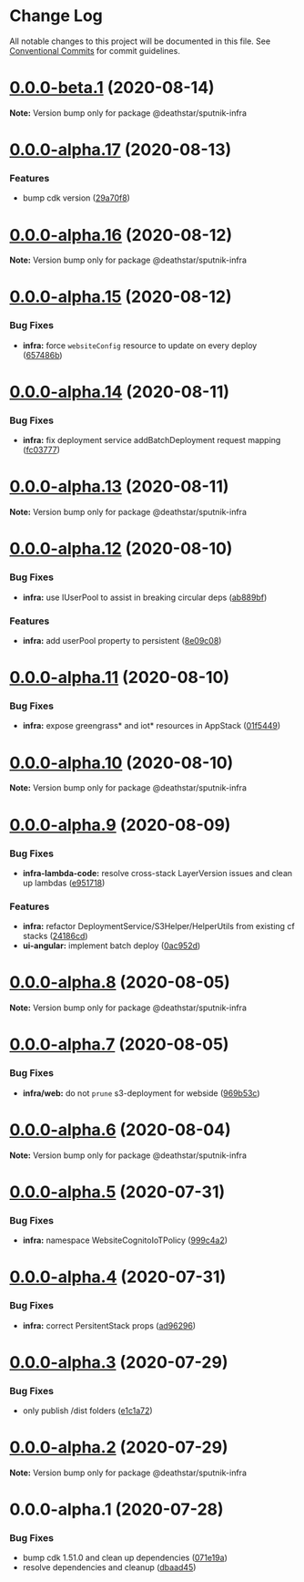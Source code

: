 # Change Log

All notable changes to this project will be documented in this file.
See [Conventional Commits](https://conventionalcommits.org) for commit guidelines.

# [0.0.0-beta.1](https://git-codecommit.us-west-2.amazonaws.com/v1/repos/Deathstar/compare/@deathstar/sputnik-infra@0.0.0-alpha.17...@deathstar/sputnik-infra@0.0.0-beta.1) (2020-08-14)

**Note:** Version bump only for package @deathstar/sputnik-infra





# [0.0.0-alpha.17](https://git-codecommit.us-west-2.amazonaws.com/v1/repos/Deathstar/compare/@deathstar/sputnik-infra@0.0.0-alpha.16...@deathstar/sputnik-infra@0.0.0-alpha.17) (2020-08-13)


### Features

* bump cdk version ([29a70f8](https://git-codecommit.us-west-2.amazonaws.com/v1/repos/Deathstar/commits/29a70f87e5da947cc81721048e71fd2fe889a759))





# [0.0.0-alpha.16](https://git-codecommit.us-west-2.amazonaws.com/v1/repos/Deathstar/compare/@deathstar/sputnik-infra@0.0.0-alpha.15...@deathstar/sputnik-infra@0.0.0-alpha.16) (2020-08-12)

**Note:** Version bump only for package @deathstar/sputnik-infra





# [0.0.0-alpha.15](https://git-codecommit.us-west-2.amazonaws.com/v1/repos/Deathstar/compare/@deathstar/sputnik-infra@0.0.0-alpha.14...@deathstar/sputnik-infra@0.0.0-alpha.15) (2020-08-12)


### Bug Fixes

* **infra:** force `websiteConfig` resource to update on every deploy ([657486b](https://git-codecommit.us-west-2.amazonaws.com/v1/repos/Deathstar/commits/657486b7a623b4686ecd6fe47c3d20e706b66b3a))





# [0.0.0-alpha.14](https://git-codecommit.us-west-2.amazonaws.com/v1/repos/Deathstar/compare/@deathstar/sputnik-infra@0.0.0-alpha.13...@deathstar/sputnik-infra@0.0.0-alpha.14) (2020-08-11)


### Bug Fixes

* **infra:** fix deployment service addBatchDeployment request mapping ([fc03777](https://git-codecommit.us-west-2.amazonaws.com/v1/repos/Deathstar/commits/fc03777f72e1f184e11efad6a8a055e2bdc2b021))





# [0.0.0-alpha.13](https://git-codecommit.us-west-2.amazonaws.com/v1/repos/Deathstar/compare/@deathstar/sputnik-infra@0.0.0-alpha.12...@deathstar/sputnik-infra@0.0.0-alpha.13) (2020-08-11)

**Note:** Version bump only for package @deathstar/sputnik-infra





# [0.0.0-alpha.12](https://git-codecommit.us-west-2.amazonaws.com/v1/repos/Deathstar/compare/@deathstar/sputnik-infra@0.0.0-alpha.11...@deathstar/sputnik-infra@0.0.0-alpha.12) (2020-08-10)


### Bug Fixes

* **infra:** use IUserPool to assist in breaking circular deps ([ab889bf](https://git-codecommit.us-west-2.amazonaws.com/v1/repos/Deathstar/commits/ab889bf91a7f7e8ed5fd080452506f0235f0b916))


### Features

* **infra:** add userPool property to persistent ([8e09c08](https://git-codecommit.us-west-2.amazonaws.com/v1/repos/Deathstar/commits/8e09c08fa5a53c1cf75dc5bbb004c3d26abe9001))





# [0.0.0-alpha.11](https://git-codecommit.us-west-2.amazonaws.com/v1/repos/Deathstar/compare/@deathstar/sputnik-infra@0.0.0-alpha.10...@deathstar/sputnik-infra@0.0.0-alpha.11) (2020-08-10)


### Bug Fixes

* **infra:** expose greengrass* and iot* resources in AppStack ([01f5449](https://git-codecommit.us-west-2.amazonaws.com/v1/repos/Deathstar/commits/01f5449a9b6ce4603d157016f2a7126d63534795))





# [0.0.0-alpha.10](https://git-codecommit.us-west-2.amazonaws.com/v1/repos/Deathstar/compare/@deathstar/sputnik-infra@0.0.0-alpha.9...@deathstar/sputnik-infra@0.0.0-alpha.10) (2020-08-10)

**Note:** Version bump only for package @deathstar/sputnik-infra





# [0.0.0-alpha.9](https://git-codecommit.us-west-2.amazonaws.com/v1/repos/Deathstar/compare/@deathstar/sputnik-infra@0.0.0-alpha.8...@deathstar/sputnik-infra@0.0.0-alpha.9) (2020-08-09)


### Bug Fixes

* **infra-lambda-code:** resolve cross-stack LayerVersion issues and clean up lambdas ([e951718](https://git-codecommit.us-west-2.amazonaws.com/v1/repos/Deathstar/commits/e951718ec0f7e918fe983b8c871f669a5de0f302))


### Features

* **infra:** refactor DeploymentService/S3Helper/HelperUtils from existing cf stacks ([24186cd](https://git-codecommit.us-west-2.amazonaws.com/v1/repos/Deathstar/commits/24186cd14d76d2cebd5c98c3e73d073a42d8afeb))
* **ui-angular:** implement batch deploy ([0ac952d](https://git-codecommit.us-west-2.amazonaws.com/v1/repos/Deathstar/commits/0ac952d4e1d5e67b96e4f799f2a4be735c1c70ea))





# [0.0.0-alpha.8](https://git-codecommit.us-west-2.amazonaws.com/v1/repos/Deathstar/compare/@deathstar/sputnik-infra@0.0.0-alpha.7...@deathstar/sputnik-infra@0.0.0-alpha.8) (2020-08-05)

**Note:** Version bump only for package @deathstar/sputnik-infra





# [0.0.0-alpha.7](https://git-codecommit.us-west-2.amazonaws.com/v1/repos/Deathstar/compare/@deathstar/sputnik-infra@0.0.0-alpha.5...@deathstar/sputnik-infra@0.0.0-alpha.7) (2020-08-05)


### Bug Fixes

* **infra/web:** do not `prune` s3-deployment for webside ([969b53c](https://git-codecommit.us-west-2.amazonaws.com/v1/repos/Deathstar/commits/969b53c048dbaec950bb030ce415ef8a30c9bd81))





# [0.0.0-alpha.6](https://git-codecommit.us-west-2.amazonaws.com/v1/repos/Deathstar/compare/@deathstar/sputnik-infra@0.0.0-alpha.5...@deathstar/sputnik-infra@0.0.0-alpha.6) (2020-08-04)

**Note:** Version bump only for package @deathstar/sputnik-infra





# [0.0.0-alpha.5](https://git-codecommit.us-west-2.amazonaws.com/v1/repos/Deathstar/compare/@deathstar/sputnik-infra@0.0.0-alpha.4...@deathstar/sputnik-infra@0.0.0-alpha.5) (2020-07-31)


### Bug Fixes

* **infra:** namespace WebsiteCognitoIoTPolicy ([999c4a2](https://git-codecommit.us-west-2.amazonaws.com/v1/repos/Deathstar/commits/999c4a256f5e51e106af46eda0ce751fcaa2df7b))





# [0.0.0-alpha.4](https://git-codecommit.us-west-2.amazonaws.com/v1/repos/Deathstar/compare/@deathstar/sputnik-infra@0.0.0-alpha.3...@deathstar/sputnik-infra@0.0.0-alpha.4) (2020-07-31)


### Bug Fixes

* **infra:** correct PersitentStack props ([ad96296](https://git-codecommit.us-west-2.amazonaws.com/v1/repos/Deathstar/commits/ad96296acd38c5a73aa3d274c7ee4ee74434fdbb))





# [0.0.0-alpha.3](https://git-codecommit.us-west-2.amazonaws.com/v1/repos/Deathstar/compare/@deathstar/sputnik-infra@0.0.0-alpha.2...@deathstar/sputnik-infra@0.0.0-alpha.3) (2020-07-29)


### Bug Fixes

* only publish /dist folders ([e1c1a72](https://git-codecommit.us-west-2.amazonaws.com/v1/repos/Deathstar/commits/e1c1a720af88f336cccd7860e66636f636465fea))





# [0.0.0-alpha.2](https://git-codecommit.us-west-2.amazonaws.com/v1/repos/Deathstar/compare/@deathstar/sputnik-infra@0.0.0-alpha.1...@deathstar/sputnik-infra@0.0.0-alpha.2) (2020-07-29)

**Note:** Version bump only for package @deathstar/sputnik-infra





# 0.0.0-alpha.1 (2020-07-28)


### Bug Fixes

* bump cdk 1.51.0 and clean up dependencies ([071e19a](https://git-codecommit.us-west-2.amazonaws.com/v1/repos/Deathstar/commits/071e19a615f489813cd064bb253dcd0ac34faff0))
* resolve dependencies and cleanup ([dbaad45](https://git-codecommit.us-west-2.amazonaws.com/v1/repos/Deathstar/commits/dbaad4561a93bfaf50b7246fd5a048912059df4f))
